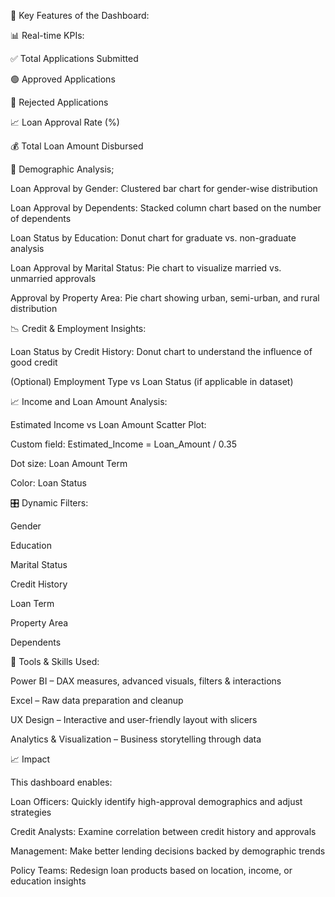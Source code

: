 🔹 Key Features of the Dashboard:

📊 Real-time KPIs:


✅ Total Applications Submitted

🟢 Approved Applications

🔴 Rejected Applications

📈 Loan Approval Rate (%)

💰 Total Loan Amount Disbursed

🧩 Demographic Analysis;

Loan Approval by Gender: Clustered bar chart for gender-wise distribution

Loan Approval by Dependents: Stacked column chart based on the number of dependents

Loan Status by Education: Donut chart for graduate vs. non-graduate analysis

Loan Approval by Marital Status: Pie chart to visualize married vs. unmarried approvals

Approval by Property Area: Pie chart showing urban, semi-urban, and rural distribution

📉 Credit & Employment Insights:

Loan Status by Credit History: Donut chart to understand the influence of good credit

(Optional) Employment Type vs Loan Status (if applicable in dataset)

📈 Income and Loan Amount Analysis:


Estimated Income vs Loan Amount Scatter Plot:

Custom field: Estimated_Income = Loan_Amount / 0.35

Dot size: Loan Amount Term

Color: Loan Status

🎛️ Dynamic Filters:


Gender

Education

Marital Status

Credit History

Loan Term

Property Area

Dependents

🔹 Tools & Skills Used:


Power BI – DAX measures, advanced visuals, filters & interactions

Excel – Raw data preparation and cleanup

UX Design – Interactive and user-friendly layout with slicers

Analytics & Visualization – Business storytelling through data

📈 Impact


This dashboard enables:

Loan Officers: Quickly identify high-approval demographics and adjust strategies

Credit Analysts: Examine correlation between credit history and approvals

Management: Make better lending decisions backed by demographic trends

Policy Teams: Redesign loan products based on location, income, or education insights



